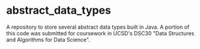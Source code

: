 # abstract_data_types
A repository to store several abstract data types built in Java. A portion of this code was submitted for coursework in UCSD's DSC30 "Data Structures and Algorithms for Data Science".
